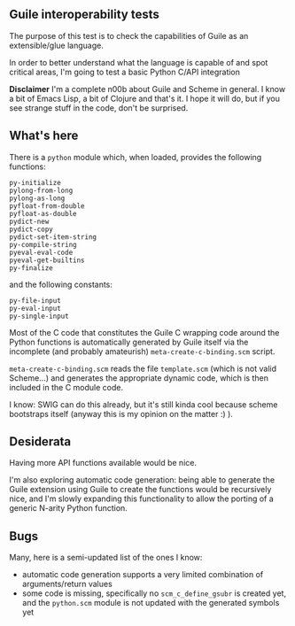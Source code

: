 ## Guile interoperability tests

The purpose of this test is to check the capabilities of Guile as an extensible/glue language.

In order to better understand what the language is capable of and spot critical areas, I'm going to test a basic Python C/API integration

**Disclaimer** I'm a complete n00b about Guile and Scheme in general. I know a bit of Emacs Lisp, a bit of Clojure and that's it. I hope it will do, but if you see strange stuff in the code, don't be surprised.

## What's here

There is a `python` module which, when loaded, provides the following functions:
    
    py-initialize
    pylong-from-long
    pylong-as-long
    pyfloat-from-double
    pyfloat-as-double
    pydict-new
    pydict-copy
    pydict-set-item-string
    py-compile-string
    pyeval-eval-code
    pyeval-get-builtins
    py-finalize

and the following constants:

    py-file-input
    py-eval-input
    py-single-input
    
Most of the C code that constitutes the Guile C wrapping code around the Python functions is automatically generated by Guile itself via the incomplete (and probably amateurish) `meta-create-c-binding.scm` script.

`meta-create-c-binding.scm` reads the file `template.scm` (which is not valid Scheme…) and generates the appropriate dynamic code, which is then included in the C module code. 

I know: SWIG can do this already, but it's still kinda cool because scheme bootstraps itself (anyway this is my opinion on the matter :) ).

## Desiderata

Having more API functions available would be nice.

I'm also exploring automatic code generation: being able to generate the Guile extension using Guile to create the functions would be recursively nice, and I'm slowly expanding this functionality to allow the porting of a generic N-arity Python function.

## Bugs

Many, here is a semi-updated list of the ones I know:

- automatic code generation supports a very limited combination of arguments/return values
- some code is missing, specifically no `scm_c_define_gsubr` is created yet, and the `python.scm` module is not updated with the generated symbols yet
